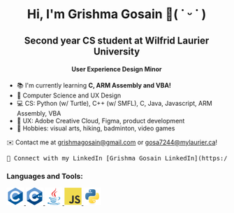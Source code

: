 <h1 align="center">Hi, I'm Grishma Gosain 👋( ˙ ᵕ ˙ )</h1>
<h2 align="center">Second year CS student at Wilfrid Laurier University</h2>
<h4 align="center">User Experience Design Minor</h4>

- 📚 I'm currently learning **C, ARM Assembly and VBA!**
- 💙 Computer Science and UX Design 
- 💻 CS: Python (w/ Turtle), C++ (w/ SMFL), C, Java, Javascript, ARM Assembly, VBA
- 📝 UX: Adobe Creative Cloud, Figma, product development
- 🌿 Hobbies: visual arts, hiking, badminton, video games

✉️ Contact me at grishmagosain@gmail.com or gosa7244@mylaurier.ca!
<pre>🔗 Connect with my LinkedIn [Grishma Gosain LinkedIn](https://www.linkedin.com/in/grishma-gosain-b36603283/) </pre>

<p align="left">
</p>
<h3 align="left">Languages and Tools:</h3>
<p align="left"> <a href="https://www.cprogramming.com/" target="_blank" rel="noreferrer"> <img src="https://raw.githubusercontent.com/devicons/devicon/master/icons/c/c-original.svg" alt="c" width="40" height="40"/> </a> <a href="https://www.w3schools.com/cpp/" target="_blank" rel="noreferrer"> <img src="https://raw.githubusercontent.com/devicons/devicon/master/icons/cplusplus/cplusplus-original.svg" alt="cplusplus" width="40" height="40"/> </a> <a href="https://www.java.com" target="_blank" rel="noreferrer"> <img src="https://raw.githubusercontent.com/devicons/devicon/master/icons/java/java-original.svg" alt="java" width="40" height="40"/> </a> <a href="https://developer.mozilla.org/en-US/docs/Web/JavaScript" target="_blank" rel="noreferrer"> <img src="https://raw.githubusercontent.com/devicons/devicon/master/icons/javascript/javascript-original.svg" alt="javascript" width="40" height="40"/>
</a> <a href="https://www.python.org" target="_blank" rel="noreferrer"> <img src="https://raw.githubusercontent.com/devicons/devicon/master/icons/python/python-original.svg" alt="python" width="40" height="40"/> </a> </p>
